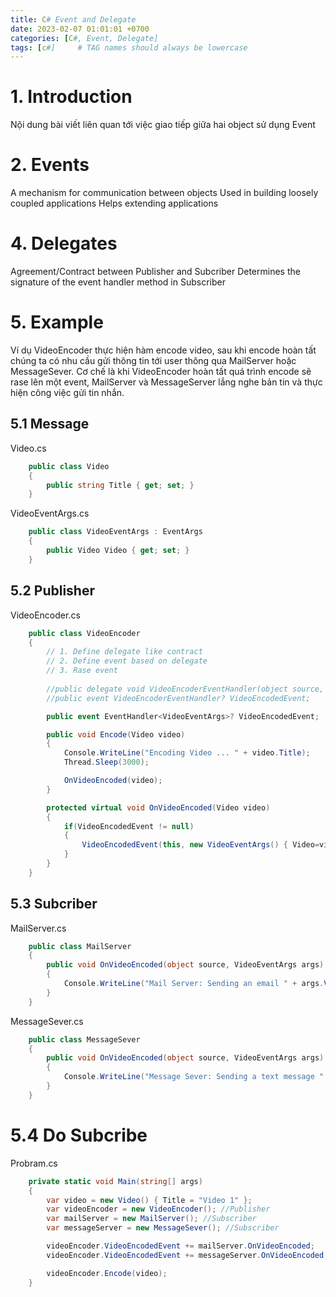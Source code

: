 ```yaml
---
title: C# Event and Delegate
date: 2023-02-07 01:01:01 +0700
categories: [C#, Event, Delegate]
tags: [c#]     # TAG names should always be lowercase
---
```


# 1. Introduction
Nội dung bài viết liên quan tới việc giao tiếp giữa hai object sử dụng Event

# 2. Events 
A mechanism for communication between objects
Used in building loosely coupled applications
Helps extending applications

# 4. Delegates
Agreement/Contract between Publisher and Subcriber
Determines the signature of the event handler method in Subscriber

# 5. Example
Ví dụ VideoEncoder thực hiện hàm encode video, sau khi encode hoàn tất chúng ta có nhu cầu gửi thông tin tới user thông qua MailServer hoặc MessageSever. Cơ chế là khi VideoEncoder hoàn tất quá trình encode sẽ rase lên một event, MailServer và MessageServer lắng nghe bản tin và thực hiện công việc gửi tin nhắn.

## 5.1 Message
Video.cs
``` c#
    public class Video
    {
        public string Title { get; set; }
    }
```

VideoEventArgs.cs
``` c#
    public class VideoEventArgs : EventArgs
    {
        public Video Video { get; set; }
    }
```

## 5.2 Publisher
VideoEncoder.cs
``` c#
    public class VideoEncoder
    {
        // 1. Define delegate like contract
        // 2. Define event based on delegate
        // 3. Rase event
        
        //public delegate void VideoEncoderEventHandler(object source, VideoEventArgs args);
        //public event VideoEncoderEventHandler? VideoEncodedEvent;

        public event EventHandler<VideoEventArgs>? VideoEncodedEvent;

        public void Encode(Video video) 
        {
            Console.WriteLine("Encoding Video ... " + video.Title);
            Thread.Sleep(3000);

            OnVideoEncoded(video);
        }

        protected virtual void OnVideoEncoded(Video video)
        {
            if(VideoEncodedEvent != null)
            {
                VideoEncodedEvent(this, new VideoEventArgs() { Video=video});
            }
        }
    }
```

## 5.3 Subcriber
MailServer.cs
``` c#
    public class MailServer
    {
        public void OnVideoEncoded(object source, VideoEventArgs args)
        {
            Console.WriteLine("Mail Server: Sending an email " + args.Video.Title);
        }
    }
```

MessageSever.cs
``` c#
    public class MessageSever
    {
        public void OnVideoEncoded(object source, VideoEventArgs args)
        {
            Console.WriteLine("Message Sever: Sending a text message " + args.Video.Title);
        }
    }
```

# 5.4 Do Subcribe
Probram.cs
``` c#
    private static void Main(string[] args)
    {
        var video = new Video() { Title = "Video 1" };
        var videoEncoder = new VideoEncoder(); //Publisher
        var mailServer = new MailServer(); //Subscriber
        var messageServer = new MessageSever(); //Subscriber

        videoEncoder.VideoEncodedEvent += mailServer.OnVideoEncoded;
        videoEncoder.VideoEncodedEvent += messageServer.OnVideoEncoded;

        videoEncoder.Encode(video);
    }
```